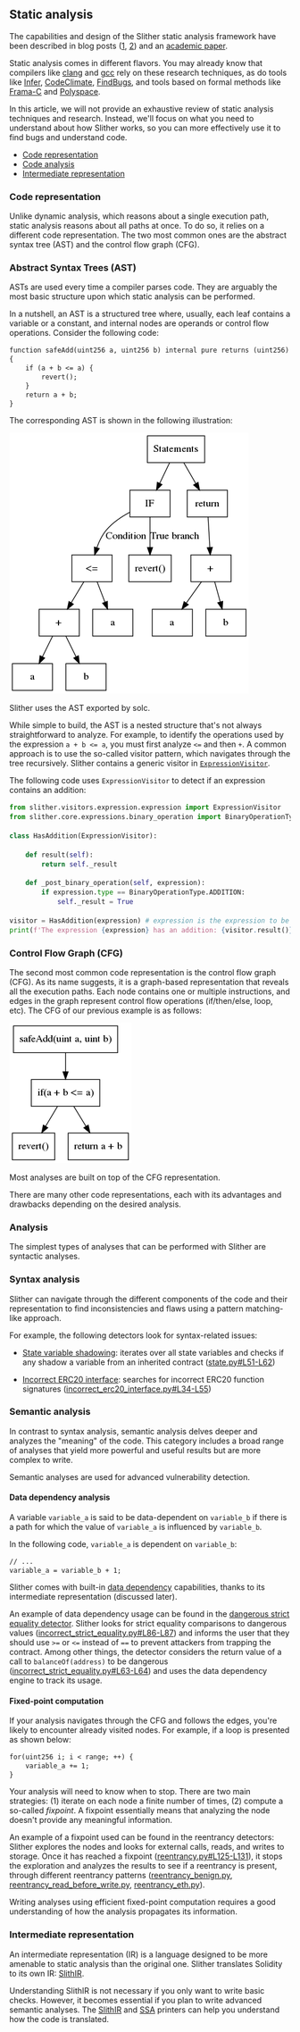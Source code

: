 ## Static analysis

The capabilities and design of the Slither static analysis framework have been described in blog posts ([1](https://blog.trailofbits.com/2018/10/19/slither-a-solidity-static-analysis-framework/), [2](https://blog.trailofbits.com/2019/05/27/slither-the-leading-static-analyzer-for-smart-contracts/)) and an [academic paper](https://github.com/trailofbits/publications/blob/master/papers/wetseb19.pdf).

Static analysis comes in different flavors. You may already know that compilers like [clang](https://clang-analyzer.llvm.org/) and [gcc](https://lwn.net/Articles/806099/) rely on these research techniques, as do tools like [Infer](https://fbinfer.com/), [CodeClimate](https://codeclimate.com/), [FindBugs](http://findbugs.sourceforge.net/), and tools based on formal methods like [Frama-C](https://frama-c.com/) and [Polyspace](https://www.mathworks.com/products/polyspace.html).

In this article, we will not provide an exhaustive review of static analysis techniques and research. Instead, we'll focus on what you need to understand about how Slither works, so you can more effectively use it to find bugs and understand code.

- [Code representation](#code-representation)
- [Code analysis](#analysis)
- [Intermediate representation](#intermediate-representation)

### Code representation

Unlike dynamic analysis, which reasons about a single execution path, static analysis reasons about all paths at once. To do so, it relies on a different code representation. The two most common ones are the abstract syntax tree (AST) and the control flow graph (CFG).

### Abstract Syntax Trees (AST)

ASTs are used every time a compiler parses code. They are arguably the most basic structure upon which static analysis can be performed.

In a nutshell, an AST is a structured tree where, usually, each leaf contains a variable or a constant, and internal nodes are operands or control flow operations. Consider the following code:

```solidity
function safeAdd(uint256 a, uint256 b) internal pure returns (uint256) {
    if (a + b <= a) {
        revert();
    }
    return a + b;
}
```

The corresponding AST is shown in the following illustration:

![AST](./images/ast.png)

Slither uses the AST exported by solc.

While simple to build, the AST is a nested structure that's not always straightforward to analyze. For example, to identify the operations used by the expression `a + b <= a`, you must first analyze `<=` and then `+`. A common approach is to use the so-called visitor pattern, which navigates through the tree recursively. Slither contains a generic visitor in [`ExpressionVisitor`](https://github.com/crytic/slither/blob/master/slither/visitors/expression/expression.py).

The following code uses `ExpressionVisitor` to detect if an expression contains an addition:

```python
from slither.visitors.expression.expression import ExpressionVisitor
from slither.core.expressions.binary_operation import BinaryOperationType

class HasAddition(ExpressionVisitor):

    def result(self):
        return self._result

    def _post_binary_operation(self, expression):
        if expression.type == BinaryOperationType.ADDITION:
            self._result = True

visitor = HasAddition(expression) # expression is the expression to be tested
print(f'The expression {expression} has an addition: {visitor.result()}')
```

### Control Flow Graph (CFG)

The second most common code representation is the control flow graph (CFG). As its name suggests, it is a graph-based representation that reveals all the execution paths. Each node contains one or multiple instructions, and edges in the graph represent control flow operations (if/then/else, loop, etc). The CFG of our previous example is as follows:

![CFG](./images/cfg.png)

Most analyses are built on top of the CFG representation.

There are many other code representations, each with its advantages and drawbacks depending on the desired analysis.

### Analysis

The simplest types of analyses that can be performed with Slither are syntactic analyses.

### Syntax analysis

Slither can navigate through the different components of the code and their representation to find inconsistencies and flaws using a pattern matching-like approach.

For example, the following detectors look for syntax-related issues:

- [State variable shadowing](https://github.com/crytic/slither/wiki/Detector-Documentation#state-variable-shadowing): iterates over all state variables and checks if any shadow a variable from an inherited contract ([state.py#L51-L62](https://github.com/crytic/slither/blob/0441338e055ab7151b30ca69258561a5a793f8ba/slither/detectors/shadowing/state.py#L51-L62))

- [Incorrect ERC20 interface](https://github.com/crytic/slither/wiki/Detector-Documentation#incorrect-erc20-interface): searches for incorrect ERC20 function signatures ([incorrect_erc20_interface.py#L34-L55](https://github.com/crytic/slither/blob/0441338e055ab7151b30ca69258561a5a793f8ba/slither/detectors/erc/incorrect_erc20_interface.py#L34-L55))

### Semantic analysis

In contrast to syntax analysis, semantic analysis delves deeper and analyzes the "meaning" of the code. This category includes a broad range of analyses that yield more powerful and useful results but are more complex to write.

Semantic analyses are used for advanced vulnerability detection.

#### Data dependency analysis

A variable `variable_a` is said to be data-dependent on `variable_b` if there is a path for which the value of `variable_a` is influenced by `variable_b`.

In the following code, `variable_a` is dependent on `variable_b`:

```solidity
// ...
variable_a = variable_b + 1;
```

Slither comes with built-in [data dependency](https://github.com/crytic/slither/wiki/data-dependency) capabilities, thanks to its intermediate representation (discussed later).

An example of data dependency usage can be found in the [dangerous strict equality detector](https://github.com/crytic/slither/wiki/Detector-Documentation#dangerous-strict-equalities). Slither looks for strict equality comparisons to dangerous values ([incorrect_strict_equality.py#L86-L87](https://github.com/crytic/slither/blob/6d86220a53603476f9567c3358524ea4db07fb25/slither/detectors/statements/incorrect_strict_equality.py#L86-L87)) and informs the user that they should use `>=` or `<=` instead of `==` to prevent attackers from trapping the contract. Among other things, the detector considers the return value of a call to `balanceOf(address)` to be dangerous ([incorrect_strict_equality.py#L63-L64](https://github.com/crytic/slither/blob/6d86220a53603476f9567c3358524ea4db07fb25/slither/detectors/statements/incorrect_strict_equality.py#L63-L64)) and uses the data dependency engine to track its usage.

#### Fixed-point computation

If your analysis navigates through the CFG and follows the edges, you're likely to encounter already visited nodes. For example, if a loop is presented as shown below:

```solidity
for(uint256 i; i < range; ++) {
    variable_a += 1;
}
```

Your analysis will need to know when to stop. There are two main strategies: (1) iterate on each node a finite number of times, (2) compute a so-called _fixpoint_. A fixpoint essentially means that analyzing the node doesn't provide any meaningful information.

An example of a fixpoint used can be found in the reentrancy detectors: Slither explores the nodes and looks for external calls, reads, and writes to storage. Once it has reached a fixpoint ([reentrancy.py#L125-L131](https://github.com/crytic/slither/blob/master/slither/detectors/reentrancy/reentrancy.py#L125-L131)), it stops the exploration and analyzes the results to see if a reentrancy is present, through different reentrancy patterns ([reentrancy_benign.py](https://github.com/crytic/slither/blob/b275bcc824b1b932310cf03b6bfb1a1fef0ebae1/slither/detectors/reentrancy/reentrancy_benign.py), [reentrancy_read_before_write.py](https://github.com/crytic/slither/blob/b275bcc824b1b932310cf03b6bfb1a1fef0ebae1/slither/detectors/reentrancy/reentrancy_read_before_write.py), [reentrancy_eth.py](https://github.com/crytic/slither/blob/b275bcc824b1b932310cf03b6bfb1a1fef0ebae1/slither/detectors/reentrancy/reentrancy_eth.py)).

Writing analyses using efficient fixed-point computation requires a good understanding of how the analysis propagates its information.

### Intermediate representation

An intermediate representation (IR) is a language designed to be more amenable to static analysis than the original one. Slither translates Solidity to its own IR: [SlithIR](https://github.com/crytic/slither/wiki/SlithIR).

Understanding SlithIR is not necessary if you only want to write basic checks. However, it becomes essential if you plan to write advanced semantic analyses. The [SlithIR](https://github.com/crytic/slither/wiki/Printer-documentation#slithir) and [SSA](https://github.com/crytic/slither/wiki/Printer-documentation#slithir-ssa) printers can help you understand how the code is translated.
